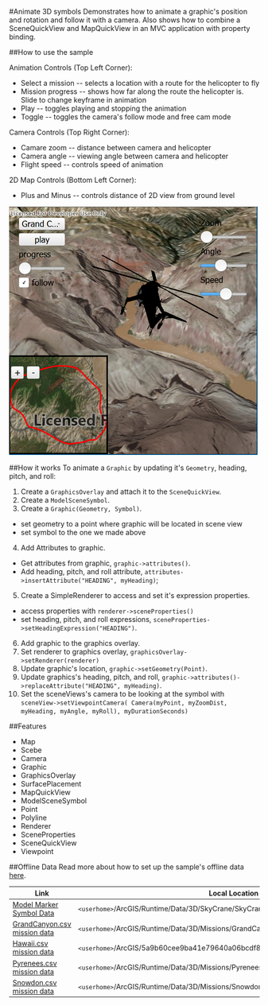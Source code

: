 #Animate 3D symbols
Demonstrates how to animate a graphic's position and rotation and follow it with a camera. Also shows how to combine a SceneQuickView and MapQuickView in an MVC application with property binding.

##How to use the sample

Animation Controls (Top Left Corner):
 - Select a mission -- selects a location with a route for the helicopter to fly
 - Mission progress -- shows how far along the route the helicopter is. Slide to change keyframe in animation
 - Play -- toggles playing and stopping the animation
 - Toggle -- toggles the camera's follow mode and free cam mode
 
Camera Controls (Top Right Corner):
 - Camare zoom -- distance between camera and helicopter
 - Camera angle -- viewing angle between camera and helicopter
 - Flight speed -- controls speed of animation

 2D Map Controls (Bottom Left Corner):
 - Plus and Minus -- controls distance of 2D view from ground level

![](screenshot.png)

##How it works
To animate a `Graphic` by updating it's `Geometry`, heading, pitch, and roll:

1. Create a `GraphicsOverlay` and attach it to the `SceneQuickView`.
2. Create a `ModelSceneSymbol`.
3. Create a `Graphic(Geometry, Symbol)`.
 - set geometry to a point where graphic will be located in scene view
 - set symbol to the one we made above
4. Add Attributes to graphic.
 - Get attributes from graphic, `graphic->attributes()`.
 - Add heading, pitch, and roll attribute, `attributes->insertAttribute("HEADING", myHeading)`;
5. Create a SimpleRenderer to access and set it's expression properties.
 - access properties with `renderer->sceneProperties()`
 - set heading, pitch, and roll expressions, `sceneProperties->setHeadingExpression("HEADING")`.
6. Add graphic to the graphics overlay.
7. Set renderer to graphics overlay, `graphicsOverlay->setRenderer(renderer)`
8. Update graphic's location, `graphic->setGeometry(Point)`.
9. Update graphics's heading, pitch, and roll, `graphic->attributes()->replaceAttribute("HEADING", myHeading)`.
10. Set the sceneViews's camera to be looking at the symbol with `sceneView->setViewpointCamera( Camera(myPoint, myZoomDist, myHeading, myAngle, myRoll), myDurationSeconds)`

##Features
 - Map
 - Scebe
 - Camera
 - Graphic
 - GraphicsOverlay
 - SurfacePlacement
 - MapQuickView
 - ModelSceneSymbol
 - Point
 - Polyline
 - Renderer
 - SceneProperties
 - SceneQuickView
 - Viewpoint
 
 ##Offline Data
Read more about how to set up the sample's offline data [here](http://links.esri.com/ArcGISRuntimeQtSamples).

Link | Local Location
---------|-------|
|[Model Marker Symbol Data](https://www.arcgis.com/home/item.html?id=810a20c8be914170948d4c2d2146b4c5)| `<userhome>`/ArcGIS/Runtime/Data/3D/SkyCrane/SkyCrane.lwo |
|[GrandCanyon.csv mission data](https://www.arcgis.com/home/item.html?id=290f0c571c394461a8b58b6775d0bd63)| `<userhome>`/ArcGIS/Runtime/Data/3D/Missions/GrandCanyon.csv |
|[Hawaii.csv mission data](https://www.arcgis.com/home/item.html?id=e87c154fb9c2487f999143df5b08e9b1)| `<userhome>`/ArcGIS/5a9b60cee9ba41e79640a06bcdf8084dime/Data/3D/Missions/Hawaii.csv |
|[Pyrenees.csv mission data](https://www.arcgis.com/home/item.html?id=5a9b60cee9ba41e79640a06bcdf8084d)| `<userhome>`/ArcGIS/Runtime/Data/3D/Missions/Pyrenees.csv |
|[Snowdon.csv mission data](https://www.arcgis.com/home/item.html?id=12509ffdc684437f8f2656b0129d2c13)| `<userhome>`/ArcGIS/Runtime/Data/3D/Missions/Snowdon.csv |

